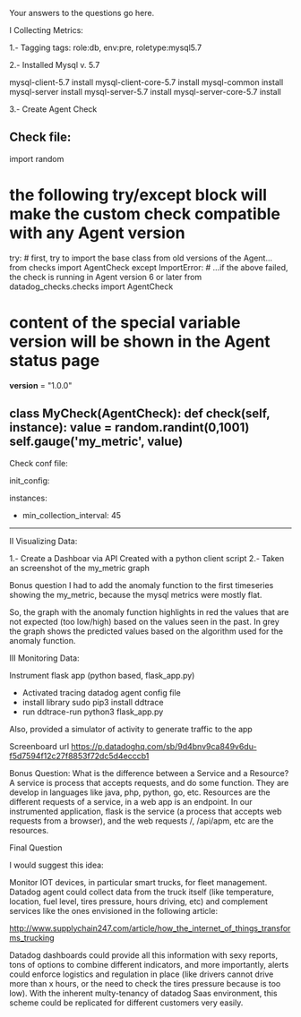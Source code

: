 Your answers to the questions go here.

I Collecting Metrics:

1.- Tagging
tags: role:db, env:pre, roletype:mysql5.7

2.- Installed Mysql v. 5.7

mysql-client-5.7				install
mysql-client-core-5.7				install
mysql-common					install
mysql-server					install
mysql-server-5.7				install
mysql-server-core-5.7				install

3.- Create Agent Check

Check file:
---------

import random
# the following try/except block will make the custom check compatible with any Agent version
try:
    # first, try to import the base class from old versions of the Agent...
    from checks import AgentCheck
except ImportError:
    # ...if the above failed, the check is running in Agent version 6 or later
    from datadog_checks.checks import AgentCheck

# content of the special variable __version__ will be shown in the Agent status page
__version__ = "1.0.0"


class MyCheck(AgentCheck):
    def check(self, instance):
        value = random.randint(0,1001)
        self.gauge('my_metric', value)
-------
Check conf file:

init_config:

instances:
  - min_collection_interval: 45
-------

II Visualizing Data:

1.- Create a Dashboar via API
Created with a python client script
2.- Taken an screenshot of the my_metric graph

Bonus question
I had to add the anomaly function to the first timeseries showing the my_metric, because the mysql metrics were mostly flat. 

So, the graph with the anomaly function highlights in red the values that are not expected (too low/high) based on the values seen in the past. In grey the graph shows the predicted values based on the algorithm used for the anomaly function.


III Monitoring Data:

Instrument flask app  (python based, flask_app.py)

- Activated tracing datadog agent config file
- install library sudo pip3 install ddtrace
- run ddtrace-run python3 flask_app.py 

Also, provided a simulator of activity to generate traffic to the app

Screenboard url
https://p.datadoghq.com/sb/9d4bnv9ca849v6du-f5d7594f12c27f8853f72dc5d4ecccb1

Bonus Question: What is the difference between a Service and a Resource?
A service is process that accepts requests, and do some function. They are develop in languages like java, php, python, go, etc. Resources are the different requests of a service, in a web app is an endpoint. In our instrumented application, flask is the service (a process that accepts web requests from a browser), and the web requests /, /api/apm, etc are the resources.

Final Question

I would suggest this idea:

Monitor IOT devices, in particular smart trucks, for fleet management. Datadog agent could collect data from the truck itself (like temperature, location, fuel level, tires pressure, hours driving, etc) and complement services like the ones envisioned in the following article:

http://www.supplychain247.com/article/how_the_internet_of_things_transforms_trucking

Datadog dashboards could provide all this information with sexy reports,  tons of options to combine different indicators, and more importantly, alerts could enforce logistics and regulation in place (like drivers cannot drive more than x hours, or the need to check the tires pressure because is too low). With the inherent multy-tenancy of datadog Saas environment, this scheme could be replicated for different customers very easily.





